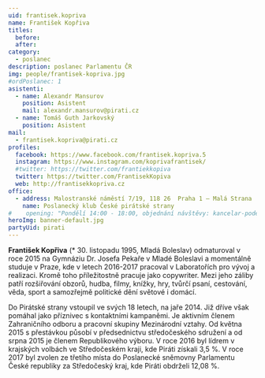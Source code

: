 ```yaml
---
uid: frantisek.kopriva
name: František Kopřiva
titles:
  before: 
  after:
category:
  - poslanec
description: poslanec Parlamentu ČR
img: people/frantisek-kopriva.jpg
#ordPoslanec: 1
asistenti:
  - name: Alexandr Mansurov
    position: Asistent
    mail: alexandr.mansurov@pirati.cz
  - name: Tomáš Guth Jarkovský
    position: Asistent
mail:
  - frantisek.kopriva@pirati.cz
profiles:
  facebook: https://www.facebook.com/frantisek.kopriva.5
  instagram: https://www.instagram.com/koprivafrantisek/
  #twitter: https://twitter.com/frantiekkopiva
  twitter: https://twitter.com/FrantisekKopiva
  web: http://frantisekkopriva.cz
office:
  - address: Malostranské náměstí 7/19, 118 26  Praha 1 – Malá Strana
    name: Poslanecký klub České pirátské strany
#    opening: "Pondělí 14:00 - 18:00, objednání návštěvy: kancelar-podebrady@pirati.cz nebo 778 111 462. Dne 18. 6. je z pracovních důvodů kancelář mimo provoz."
heroImg: banner-default.jpg
partyUid: pirati
---
```

**František Kopřiva** (* 30. listopadu 1995, Mladá Boleslav) odmaturoval v roce 2015 na Gymnáziu Dr. Josefa Pekaře v Mladé Boleslavi a momentálně studuje v Praze, kde v letech 2016-2017 pracoval v Laboratořích pro vývoj a realizaci. Kromě toho příležitostně pracuje jako copywriter. Mezi jeho záliby patří rozšiřování obzorů, hudba, filmy, knížky, hry, tvůrčí psaní, cestování, věda, sport a samozřejmě politické dění světové i domácí.

Do Pirátské strany vstoupil ve svých 18 letech, na jaře 2014. Již dříve však pomáhal jako příznivec s kontaktními kampaněmi. Je aktivním členem Zahraničního odboru a pracovní skupiny Mezinárodní vztahy. Od května 2015 s přestávkou působí v předsednictvu středočeského sdružení a od srpna 2015 je členem Republikového výboru. V roce 2016 byl lídrem v krajských volbách ve Středočeském kraji, kde Piráti získali 3,5 %. V roce 2017 byl zvolen ze třetího místa do Poslanecké sněmovny Parlamentu České republiky za Středočeský kraj, kde Piráti obdrželi 12,08 %.

